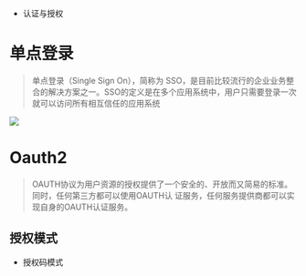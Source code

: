 - 认证与授权

# 单点登录

>单点登录（Single Sign On），简称为 SSO，是目前比较流行的企业业务整合的解决方案之一。SSO的定义是在多个应用系统中，用户只需要登录一次就可以访问所有相互信任的应用系统

![](https://yqfile.alicdn.com/721f02ebe06639e6232b59535d6423db75086693.png)

# Oauth2

>OAUTH协议为用户资源的授权提供了一个安全的、开放而又简易的标准。同时，任何第三方都可以使用OAUTH认 证服务，任何服务提供商都可以实现自身的OAUTH认证服务。

## 授权模式

- 授权码模式